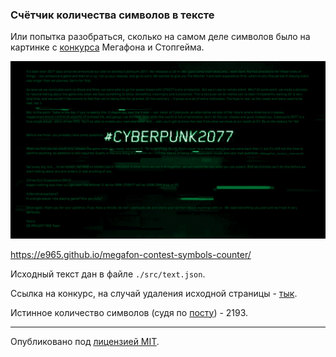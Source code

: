 ### Счётчик количества символов в тексте

Или попытка разобраться, сколько на самом деле символов было на картинке с [конкурса](https://stopgame.ru/megafon) Мегафона и Стопгейма.

![picture](.github/picture.png)

https://e965.github.io/megafon-contest-symbols-counter/

Исходный текст дан в файле `./src/text.json`.

Ссылка на конкурс, на случай удаления исходной страницы - [тык](https://web.archive.org/web/20200526105345/https://stopgame.ru/megafon).

Истинное количество символов (судя по [посту](https://stopgame.ru/newsdata/43238)) - 2193.

---

Опубликовано под [лицензией MIT](LICENSE).
